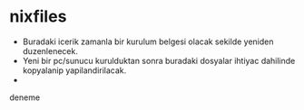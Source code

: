 nixfiles
========
* Buradaki icerik zamanla bir kurulum belgesi olacak sekilde yeniden
duzenlenecek.
* Yeni bir pc/sunucu kurulduktan sonra buradaki dosyalar ihtiyac dahilinde 
kopyalanip yapilandirilacak.
*
deneme

